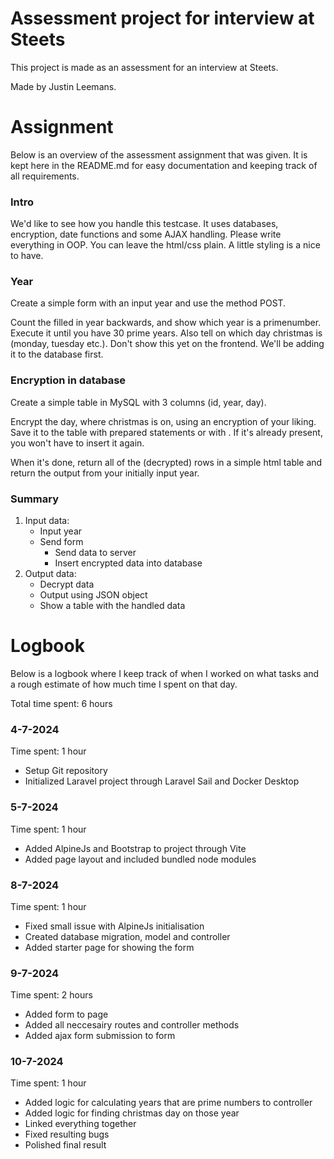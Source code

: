 # Assessment project for interview at Steets

This project is made as an assessment for an interview at Steets.

Made by Justin Leemans.

# Assignment

Below is an overview of the assessment assignment that was given. It is kept here in the README.md for easy documentation and keeping track of all requirements.

### Intro

We'd like to see how you handle this testcase. It uses databases, encryption, date functions and some AJAX handling. Please write everything in OOP. You can leave the html/css plain. A little styling is a nice to have.

### Year

Create a simple form with an input year and use the method POST.

Count the filled in year backwards, and show which year is a primenumber. Execute it until you have 30 prime years. Also tell on which day christmas is (monday, tuesday etc.). Don't show this yet on the frontend. We'll be adding it to the database first.

### Encryption in database

Create a simple table in MySQL with 3 columns (id, year, day). 

Encrypt the day, where christmas is on, using an encryption of your liking. Save it to the table with prepared statements or with . If it's already present, you won't have to insert it again.

When it's done, return all of the (decrypted) rows in a simple html table and return the output from your initially input year.

### Summary

1. Input data:
    - Input year
    - Send form
        - Send data to server
        - Insert encrypted data into database
2. Output data:
    - Decrypt data 
    - Output using JSON object
    - Show a table with the handled data
  
# Logbook

Below is a logbook where I keep track of when I worked on what tasks and a rough estimate of how much time I spent on that day.

Total time spent: 6 hours

### 4-7-2024

Time spent: 1 hour

- Setup Git repository
- Initialized Laravel project through Laravel Sail and Docker Desktop

### 5-7-2024

Time spent: 1 hour

- Added AlpineJs and Bootstrap to project through Vite
- Added page layout and included bundled node modules

### 8-7-2024

Time spent: 1 hour

- Fixed small issue with AlpineJs initialisation
- Created database migration, model and controller
- Added starter page for showing the form

### 9-7-2024

Time spent: 2 hours

- Added form to page
- Added all neccesairy routes and controller methods
- Added ajax form submission to form

### 10-7-2024

Time spent: 1 hour

- Added logic for calculating years that are prime numbers to controller
- Added logic for finding christmas day on those year
- Linked everything together
- Fixed resulting bugs
- Polished final result
